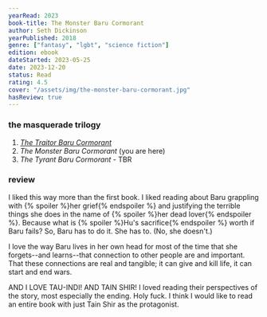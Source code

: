 ```yaml
---
yearRead: 2023
book-title: The Monster Baru Cormorant
author: Seth Dickinson
yearPublished: 2018
genre: ["fantasy", "lgbt", "science fiction"]
edition: ebook
dateStarted: 2023-05-25
date: 2023-12-20
status: Read
rating: 4.5
cover: "/assets/img/the-monster-baru-cormorant.jpg"
hasReview: true
---
```


### the masquerade trilogy

1. *[The Traitor Baru Cormorant](/logs/books/the-traitor-baru-cormorant)*
2. *The Monster Baru Cormorant* (you are here)
3. *The Tyrant Baru Cormorant* - TBR

### review

I liked this way more than the first book. I liked reading about Baru grappling with {% spoiler %}her grief{% endspoiler %} and justifying the terrible things she does in the name of {% spoiler %}her dead lover{% endspoiler %}. Because what is {% spoiler %}Hu's sacrifice{% endspoiler %} worth if Baru fails? So, Baru has to do it. She has to. (No, she doesn't.)

I love the way Baru lives in her own head for most of the time that she forgets--and learns--that connection to other people are and important. That these connections are real and tangible; it can give and kill life, it can start and end wars.

AND I LOVE TAU-INDI! AND TAIN SHIR! I loved reading their perspectives of the story, most especially the ending. Holy fuck. I think I would like to read an entire book with just Tain Shir as the protagonist.